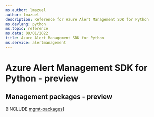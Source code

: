 ```yaml
---
ms.author: lmazuel
author: lmazuel
description: Reference for Azure Alert Management SDK for Python
ms.devlang: python
ms.topic: reference
ms.data: 09/01/2022
title: Azure Alert Management SDK for Python
ms.service: alertmanagement
---
```

# Azure Alert Management SDK for Python - preview

## Management packages - preview
[!INCLUDE [mgmt-packages](alert-management-mgmt-index.md)]